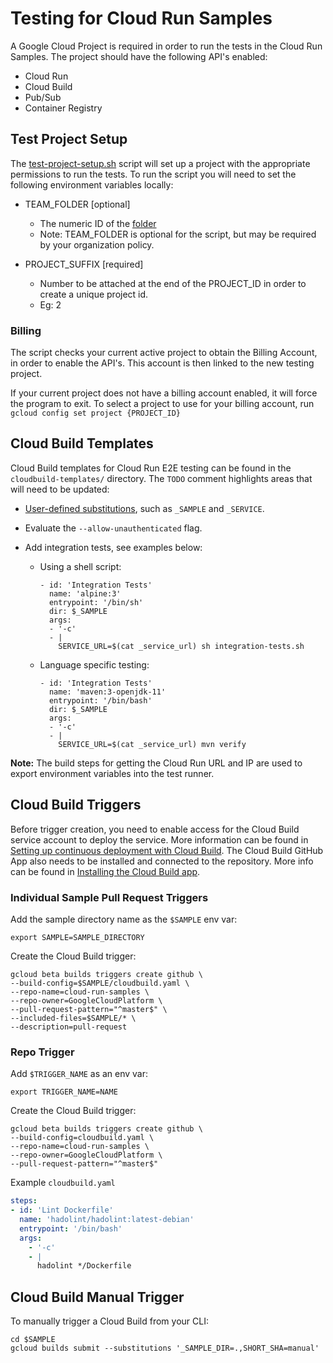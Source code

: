 # Testing for Cloud Run Samples

A Google Cloud Project is required in order to run the tests in the Cloud Run Samples. The project should have the following API's enabled:

* Cloud Run
* Cloud Build
* Pub/Sub
* Container Registry

## Test Project Setup

The [test-project-setup.sh](./test-project-setup.sh) script will set up a project with the appropriate permissions to run the tests.  To run the script you will need to set the following environment variables locally:

* TEAM_FOLDER [optional]
  * The numeric ID of the [folder](https://cloud.google.com/sdk/gcloud/reference/projects/create#--folder)
  * Note: TEAM_FOLDER is optional for the script, but may be required by your organization policy.

* PROJECT_SUFFIX [required]
  * Number to be attached at the end of the PROJECT_ID in order to create a unique project id.
  * Eg: 2

### Billing

The script checks your current active project to obtain the Billing Account, in order to enable the API's.  This account is then linked to the new testing project.

If your current project does not have a billing account enabled, it will force the program to exit. To select a project to use for your billing account, run ` gcloud config set project {PROJECT_ID}`

## Cloud Build Templates

Cloud Build templates for Cloud Run E2E testing can be found in the
`cloudbuild-templates/` directory. The `TODO` comment highlights areas that will
need to be updated:

* [User-defined substitutions][sub], such as `_SAMPLE` and `_SERVICE`.

* Evaluate the `--allow-unauthenticated` flag.

* Add integration tests, see examples below:

  * Using a shell script:
    ```
    - id: 'Integration Tests'
      name: 'alpine:3'
      entrypoint: '/bin/sh'
      dir: $_SAMPLE
      args:
      - '-c'
      - |
        SERVICE_URL=$(cat _service_url) sh integration-tests.sh
    ```

  * Language specific testing:
    ```
    - id: 'Integration Tests'
      name: 'maven:3-openjdk-11'
      entrypoint: '/bin/bash'
      dir: $_SAMPLE
      args:
      - '-c'
      - |
        SERVICE_URL=$(cat _service_url) mvn verify
    ```
**Note:** The build steps for getting the Cloud Run URL and IP are used to
export environment variables into the test runner.

## Cloud Build Triggers

Before trigger creation, you need to enable access for the Cloud Build service account to deploy the service. More information can be found in [Setting up continuous deployment with Cloud Build][access]. The Cloud Build GitHub App also needs to be installed and connected to the repository. More info can be found in [Installing the Cloud Build app][app].

### Individual Sample Pull Request Triggers

Add the sample directory name as the `$SAMPLE` env var:
```shell
export SAMPLE=SAMPLE_DIRECTORY
```

Create the Cloud Build trigger:
```shell
gcloud beta builds triggers create github \
--build-config=$SAMPLE/cloudbuild.yaml \
--repo-name=cloud-run-samples \
--repo-owner=GoogleCloudPlatform \
--pull-request-pattern="^master$" \
--included-files=$SAMPLE/* \
--description=pull-request 
```

### Repo Trigger

Add `$TRIGGER_NAME` as an env var:
```shell
export TRIGGER_NAME=NAME
```

Create the Cloud Build trigger:
```shell
gcloud beta builds triggers create github \
--build-config=cloudbuild.yaml \
--repo-name=cloud-run-samples \
--repo-owner=GoogleCloudPlatform \
--pull-request-pattern="^master$" 
```

Example `cloudbuild.yaml`

```yaml
steps:
- id: 'Lint Dockerfile'
  name: 'hadolint/hadolint:latest-debian'
  entrypoint: '/bin/bash'
  args:
    - '-c'
    - |
      hadolint */Dockerfile
```

## Cloud Build Manual Trigger

To manually trigger a Cloud Build from your CLI:
```
cd $SAMPLE
gcloud builds submit --substitutions '_SAMPLE_DIR=.,SHORT_SHA=manual'
```

[access]: https://cloud.google.com/run/docs/continuous-deployment-with-cloud-build#continuous
[app]: https://cloud.google.com/cloud-build/docs/automating-builds/create-github-app-triggers#installing_the_cloud_build_app
[sub]: https://cloud.google.com/cloud-build/docs/configuring-builds/substitute-variable-values#using_user-defined_substitutions
